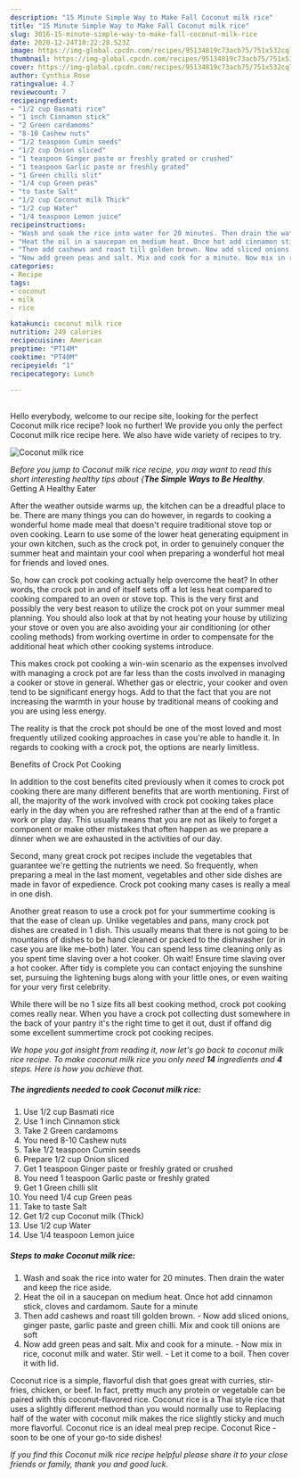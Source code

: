 ```yaml
---
description: "15 Minute Simple Way to Make Fall Coconut milk rice"
title: "15 Minute Simple Way to Make Fall Coconut milk rice"
slug: 3016-15-minute-simple-way-to-make-fall-coconut-milk-rice
date: 2020-12-24T10:22:28.523Z
image: https://img-global.cpcdn.com/recipes/95134819c73acb75/751x532cq70/coconut-milk-rice-recipe-main-photo.jpg
thumbnail: https://img-global.cpcdn.com/recipes/95134819c73acb75/751x532cq70/coconut-milk-rice-recipe-main-photo.jpg
cover: https://img-global.cpcdn.com/recipes/95134819c73acb75/751x532cq70/coconut-milk-rice-recipe-main-photo.jpg
author: Cynthia Rose
ratingvalue: 4.7
reviewcount: 7
recipeingredient:
- "1/2 cup Basmati rice"
- "1 inch Cinnamon stick"
- "2 Green cardamoms"
- "8-10 Cashew nuts"
- "1/2 teaspoon Cumin seeds"
- "1/2 cup Onion sliced"
- "1 teaspoon Ginger paste or freshly grated or crushed"
- "1 teaspoon Garlic paste or freshly grated"
- "1 Green chilli slit"
- "1/4 cup Green peas"
- "to taste Salt"
- "1/2 cup Coconut milk Thick"
- "1/2 cup Water"
- "1/4 teaspoon Lemon juice"
recipeinstructions:
- "Wash and soak the rice into water for 20 minutes. Then drain the water and keep the rice aside."
- "Heat the oil in a saucepan on medium heat. Once hot add cinnamon stick, cloves and cardamom. Saute for a minute"
- "Then add cashews and roast till golden brown. Now add sliced onions, ginger paste, garlic paste and green chilli. Mix and cook till onions are soft"
- "Now add green peas and salt. Mix and cook for a minute. Now mix in rice, coconut milk and water. Stir well. Let it come to a boil. Then cover it with lid."
categories:
- Recipe
tags:
- coconut
- milk
- rice

katakunci: coconut milk rice 
nutrition: 249 calories
recipecuisine: American
preptime: "PT14M"
cooktime: "PT40M"
recipeyield: "1"
recipecategory: Lunch

---
```

<br>
Hello everybody, welcome to our recipe site, looking for the perfect Coconut milk rice recipe? look no further! We provide you only the perfect Coconut milk rice recipe here. We also have wide variety of recipes to try.
<br>


![Coconut milk rice](https://img-global.cpcdn.com/recipes/95134819c73acb75/751x532cq70/coconut-milk-rice-recipe-main-photo.jpg)

<i>Before you jump to Coconut milk rice recipe, you may want to read this short interesting healthy tips about {<strong>The Simple Ways to Be Healthy</strong>.</i>
Getting A Healthy Eater


After the weather outside warms up, the kitchen can be a dreadful place to be. There are many things you can do however, in regards to cooking a wonderful home made meal that doesn't require traditional stove top or oven cooking. Learn to use some of the lower heat generating equipment in your own kitchen, such as the crock pot, in order to genuinely conquer the summer heat and maintain your cool when preparing a wonderful hot meal for friends and loved ones.

So, how can crock pot cooking actually help overcome the heat? In other words, the crock pot in and of itself sets off a lot less heat compared to cooking compared to an oven or stove top. This is the very first and possibly the very best reason to utilize the crock pot on your summer meal planning. You should also look at that by not heating your house by utilizing your stove or oven you are also avoiding your air conditioning (or other cooling methods) from working overtime in order to compensate for the additional heat which other cooking systems introduce.

This makes crock pot cooking a win-win scenario as the expenses involved with managing a crock pot are far less than the costs involved in managing a cooker or stove in general. Whether gas or electric, your cooker and oven tend to be significant energy hogs. Add to that the fact that you are not increasing the warmth in your house by traditional means of cooking and you are using less energy.

 The reality is that the crock pot should be one of the most loved and most frequently utilized cooking approaches in case you're able to handle it. In regards to cooking with a crock pot, the options are nearly limitless.  

Benefits of Crock Pot Cooking

In addition to the cost benefits cited previously when it comes to crock pot cooking there are many different benefits that are worth mentioning. First of all, the majority of the work involved with crock pot cooking takes place early in the day when you are refreshed rather than at the end of a frantic work or play day. This usually means that you are not as likely to forget a component or make other mistakes that often happen as we prepare a dinner when we are exhausted in the activities of our day.

Second, many great crock pot recipes include the vegetables that guarantee we're getting the nutrients we need. So frequently, when preparing a meal in the last moment, vegetables and other side dishes are made in favor of expedience. Crock pot cooking many cases is really a meal in one dish.

Another great reason to use a crock pot for your summertime cooking is that the ease of clean up.  Unlike vegetables and pans, many crock pot dishes are created in 1 dish. This usually means that there is not going to be mountains of dishes to be hand cleaned or packed to the dishwasher (or in case you are like me-both) later. You can spend less time cleaning only as you spent time slaving over a hot cooker. Oh wait! Ensure time slaving over a hot cooker. After tidy is complete you can contact enjoying the sunshine set, pursuing the lightening bugs along with your little ones, or even waiting for your very first celebrity.

While there will be no 1 size fits all best cooking method, crock pot cooking comes really near. When you have a crock pot collecting dust somewhere in the back of your pantry it's the right time to get it out, dust if offand dig some excellent summertime crock pot cooking recipes.


<i>We hope you got insight from reading it, now let's go back to coconut milk rice recipe. To make coconut milk rice you only need <strong>14</strong> ingredients and <strong>4</strong> steps. Here is how you achieve that.
</i>

##### The ingredients needed to cook Coconut milk rice:

1. Use 1/2 cup Basmati rice
1. Use 1 inch Cinnamon stick
1. Take 2 Green cardamoms
1. You need 8-10 Cashew nuts
1. Take 1/2 teaspoon Cumin seeds
1. Prepare 1/2 cup Onion sliced
1. Get 1 teaspoon Ginger paste or freshly grated or crushed
1. You need 1 teaspoon Garlic paste or freshly grated
1. Get 1 Green chilli slit
1. You need 1/4 cup Green peas
1. Take to taste Salt
1. Get 1/2 cup Coconut milk (Thick)
1. Use 1/2 cup Water
1. Use 1/4 teaspoon Lemon juice


##### Steps to make Coconut milk rice:

1. Wash and soak the rice into water for 20 minutes. Then drain the water and keep the rice aside.
1. Heat the oil in a saucepan on medium heat. Once hot add cinnamon stick, cloves and cardamom. Saute for a minute
1. Then add cashews and roast till golden brown. - Now add sliced onions, ginger paste, garlic paste and green chilli. Mix and cook till onions are soft
1. Now add green peas and salt. Mix and cook for a minute. - Now mix in rice, coconut milk and water. Stir well. - Let it come to a boil. Then cover it with lid.


Coconut rice is a simple, flavorful dish that goes great with curries, stir-fries, chicken, or beef. In fact, pretty much any protein or vegetable can be paired with this coconut-flavored rice. Coconut rice is a Thai style rice that uses a slightly different method than you would normally use to Replacing half of the water with coconut milk makes the rice slightly sticky and much more flavorful. Coconut rice is an ideal meal prep recipe. Coconut Rice - soon to be one of your go-to side dishes! 

<i>If you find this Coconut milk rice recipe helpful please share it to your close friends or family, thank you and good luck.</i>
